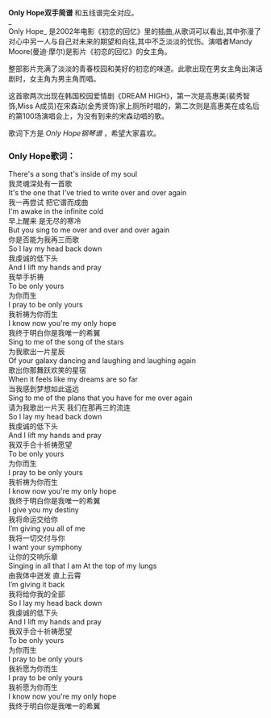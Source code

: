 

**Only Hope双手简谱** 和五线谱完全对应。  
_  
Only Hope_
是2002年电影《初恋的回忆》里的插曲,从歌词可以看出,其中弥漫了对心中另一人与自己对未来的期望和向往,其中不乏淡淡的忧伤。演唱者Mandy
Moore(曼迪·摩尔)是影片《初恋的回忆》的女主角。  
  
整部影片充满了淡淡的青春校园和美好的初恋的味道。此歌出现在男女主角出演话剧时，女主角为男主角而唱。  
  
这首歌两次出现在韩国校园爱情剧《DREAM HIGH》，第一次是高惠美(裴秀智饰,Miss
A成员)在宋森动(金秀贤饰)家上厕所时唱的，第二次则是高惠美在成名后的第100场演唱会上，为没有到来的宋森动唱的歌。  
  
歌词下方是 _Only Hope钢琴谱_ ，希望大家喜欢。

### Only Hope歌词：

There's a song that's inside of my soul  
我灵魂深处有一首歌  
It's the one that I've tried to write over and over again  
我一再尝试 把它谱而成曲  
I'm awake in the infinite cold  
早上醒来 是无尽的寒冷  
But you sing to me over and over and over again  
你是否能为我再三而歌  
So I lay my head back down  
我虔诚的低下头  
And I lift my hands and pray  
我举手祈祷  
To be only yours  
为你而生  
I pray to be only yours  
我祈祷为你而生  
I know now you're my only hope  
我终于明白你是我唯一的希翼  
Sing to me of the song of the stars  
为我歌出一片星辰  
Of your galaxy dancing and laughing and laughing again  
歌出你那舞跃欢笑的星宿  
When it feels like my dreams are so far  
当我感到梦想如此遥远  
Sing to me of the plans that you have for me over again  
请为我歌出一片天 我们在那再三的流连  
So I lay my head back down  
我虔诚的低下头  
And I lift my hands and pray  
我双手合十祈祷愿望  
To be only yours  
为你而生  
I pray to be only yours  
我祈祷为你而生  
I know now you're my only hope  
我终于明白你是我唯一的希翼  
I give you my destiny  
我将命运交给你  
I’m giving you all of me  
我将一切交付与你  
I want your symphony  
让你的交响乐章  
Singing in all that I am At the top of my lungs  
由我体中迸发 直上云霄  
I’m giving it back  
我将给你我的全部  
So I lay my head back down  
我虔诚的低下头  
And I lift my hands and pray  
我双手合十祈祷愿望  
To be only yours  
为你而生  
I pray to be only yours  
我祈愿为你而生  
I pray to be only yours  
我祈愿为你而生  
I know now you're my only hope  
我终于明白你是我唯一的希翼


